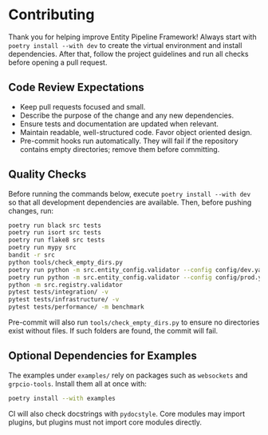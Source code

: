 # Contributing

Thank you for helping improve Entity Pipeline Framework! Always start with `poetry install --with dev` to create the virtual environment and install dependencies. After that, follow the project guidelines and run all checks before opening a pull request.

## Code Review Expectations

- Keep pull requests focused and small.
- Describe the purpose of the change and any new dependencies.
- Ensure tests and documentation are updated when relevant.
- Maintain readable, well-structured code. Favor object oriented design.
- Pre-commit hooks run automatically. They will fail if the repository contains
  empty directories; remove them before committing.

## Quality Checks

Before running the commands below, execute `poetry install --with dev` so that
all development dependencies are available. Then, before pushing changes, run:

```bash
poetry run black src tests
poetry run isort src tests
poetry run flake8 src tests
poetry run mypy src
bandit -r src
python tools/check_empty_dirs.py
poetry run python -m src.entity_config.validator --config config/dev.yaml
poetry run python -m src.entity_config.validator --config config/prod.yaml
python -m src.registry.validator
pytest tests/integration/ -v
pytest tests/infrastructure/ -v
pytest tests/performance/ -m benchmark
```

Pre-commit will also run `tools/check_empty_dirs.py` to ensure no directories
exist without files. If such folders are found, the commit will fail.

## Optional Dependencies for Examples

The examples under `examples/` rely on packages such as `websockets` and `grpcio-tools`.
Install them all at once with:

```bash
poetry install --with examples
```

CI will also check docstrings with `pydocstyle`. Core modules may import plugins, but plugins must not import core modules directly.
